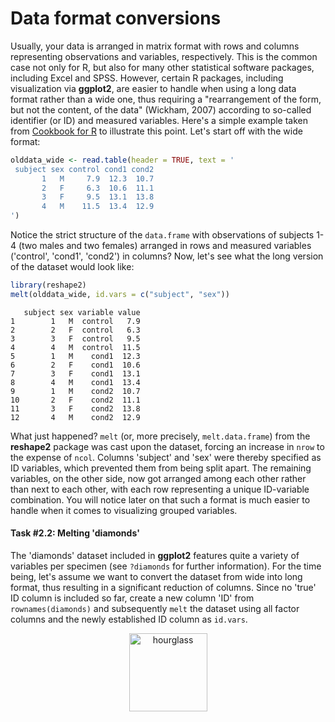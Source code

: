 
# Data format conversions

Usually, your data is arranged in matrix format with rows and columns 
representing observations and variables, respectively. This is the common case 
not only for R, but also for many other statistical software packages, including 
Excel and SPSS. 
However, certain R packages, including visualization via **ggplot2**, are easier to handle when 
using a long data format rather than a wide one, thus requiring a "rearrangement of the form, but not the content, of the 
data" (Wickham, 2007) according to so-called 
identifier (or ID) and measured variables. Here's a simple example taken from 
[Cookbook for R](http://www.cookbook-r.com/Manipulating_data/Converting_data_between_wide_and_long_format/) 
to illustrate this point. Let's start off with the wide format:


```r
olddata_wide <- read.table(header = TRUE, text = '
 subject sex control cond1 cond2
       1   M     7.9  12.3  10.7
       2   F     6.3  10.6  11.1
       3   F     9.5  13.1  13.8
       4   M    11.5  13.4  12.9
')
```

Notice the strict structure of the `data.frame` with observations of subjects 
1-4 (two males and two females) arranged in rows and measured variables ('control', 
'cond1', 'cond2') in columns? Now, let's see what the long version of the 
dataset would look like:


```r
library(reshape2)
melt(olddata_wide, id.vars = c("subject", "sex"))
```

```
   subject sex variable value
1        1   M  control   7.9
2        2   F  control   6.3
3        3   F  control   9.5
4        4   M  control  11.5
5        1   M    cond1  12.3
6        2   F    cond1  10.6
7        3   F    cond1  13.1
8        4   M    cond1  13.4
9        1   M    cond2  10.7
10       2   F    cond2  11.1
11       3   F    cond2  13.8
12       4   M    cond2  12.9
```

What just happened? `melt` (or, more precisely, `melt.data.frame`) from the 
**reshape2** package was cast upon the dataset, forcing an increase in `nrow` to 
the expense of `ncol`. Columns 'subject' and 'sex' were thereby specified as 
ID variables, which prevented them from being split apart. The remaining variables, 
on the other side, now got arranged among each other rather than next to each other, 
with each row representing a unique ID-variable combination. 
You will notice later on that such a format is much easier to handle when it 
comes to visualizing grouped variables.

#### Task #2.2: Melting 'diamonds'
The 'diamonds' dataset included in **ggplot2** features quite a variety of 
variables per specimen (see `?diamonds` for further information). For the time 
being, let's assume we want to convert the dataset from wide into long format, 
thus resulting in a significant reduction of columns. Since no 'true' ID column 
is included so far, create a new column 'ID' from `rownames(diamonds)` and 
subsequently `melt` the dataset using all factor columns and the newly 
established ID column as `id.vars`.

<center>
  <img src="https://upload.wikimedia.org/wikipedia/commons/2/25/Hourglass_2.svg" alt="hourglass" style="width: 125px;"/>
</center>

